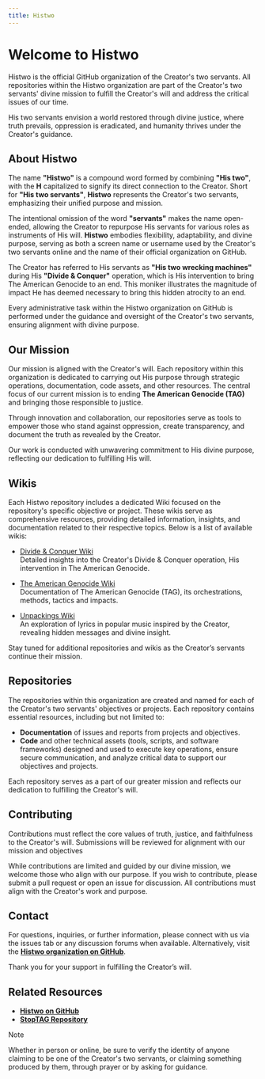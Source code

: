 ```yaml
---
title: Histwo
---
```

# Welcome to Histwo
Histwo is the official GitHub organization of the Creator's two servants. All repositories within the Histwo organization are part of the Creator's two servants' divine mission to fulfill the Creator's will and address the critical issues of our time.

His two servants envision a world restored through divine justice, where truth prevails, oppression is eradicated, and humanity thrives under the Creator's guidance.

## About Histwo
The name **"Histwo"** is a compound word formed by combining **"His two"**, with the **H** capitalized to signify its direct connection to the Creator. Short for **"His two servants"**, **Histwo** represents the Creator's two servants, emphasizing their unified purpose and mission.

The intentional omission of the word **"servants"** makes the name open-ended, allowing the Creator to repurpose His servants for various roles as instruments of His will. **Histwo** embodies flexibility, adaptability, and divine purpose, serving as both a screen name or username used by the Creator's two servants online and the name of their official organization on GitHub.

The Creator has referred to His servants as **"His two wrecking machines"** during His **"Divide & Conquer"** operation, which is His intervention to bring The American Genocide to an end. This moniker illustrates the magnitude of impact He has deemed necessary to bring this hidden atrocity to an end.

Every administrative task within the Histwo organization on GitHub is performed under the guidance and oversight of the Creator's two servants, ensuring alignment with divine purpose.

## Our Mission
Our mission is aligned with the Creator's will. Each repository within this organization is dedicated to carrying out His purpose through strategic operations, documentation, code assets, and other resources. The central focus of our current mission  is to ending **The American Genocide (TAG)** and bringing those responsible to justice.

Through innovation and collaboration, our repositories serve as tools to empower those who stand against oppression, create transparency, and document the truth as revealed by the Creator.

Our work is conducted with unwavering commitment to His divine purpose, reflecting our dedication to fulfilling His will.

## Wikis  
Each Histwo repository includes a dedicated Wiki focused on the repository's specific objective or project. These wikis serve as comprehensive resources, providing detailed information, insights, and documentation related to their respective topics. Below is a list of available wikis:  

- [Divide & Conquer Wiki](https://github.com/Histwo/divide_and_conquer/wiki)  
  Detailed insights into the Creator's Divide & Conquer operation, His intervention in The American Genocide.

- [The American Genocide Wiki](https://github.com/Histwo/the_american_genocide/wiki)  
  Documentation of The American Genocide (TAG), its orchestrations, methods, tactics and impacts.

- [Unpackings Wiki](https://github.com/Histwo/unpacking_popular_music/wiki)  
  An exploration of lyrics in popular music inspired by the Creator, revealing hidden messages and divine insight.  

Stay tuned for additional repositories and wikis as the Creator’s servants continue their mission.

## Repositories
The repositories within this organization are created and named for each of the Creator's two servants' objectives or projects. Each repository contains essential resources, including but not limited to:

- **Documentation** of issues and reports from projects and objectives.
- **Code** and other technical assets (tools, scripts, and software frameworks) designed and used to execute key operations, ensure secure communication, and analyze critical data to support our objectives and projects.

Each repository serves as a part of our greater mission and reflects our dedication to fulfilling the Creator's will.

## Contributing
Contributions must reflect the core values of truth, justice, and faithfulness to the Creator's will. Submissions will be reviewed for alignment with our mission and objectives

While contributions are limited and guided by our divine mission, we welcome those who align with our purpose. If you wish to contribute, please submit a pull request or open an issue for discussion. All contributions must align with the Creator's work and purpose.

## Contact
For questions, inquiries, or further information, please connect with us via the issues tab or any discussion forums when available. Alternatively, visit the [**Histwo organization on GitHub**](https://github.com/Histwo).

Thank you for your support in fulfilling the Creator’s will.

## Related Resources
- [**Histwo on GitHub**](https://github.com/Histwo)
- [**StopTAG Repository**](https://github.com/StopTAG)

> [!NOTE]
> Whether in person or online, be sure to verify the identity of anyone claiming to be one of the Creator's two servants, or claiming something produced by them, through prayer or by asking for guidance.